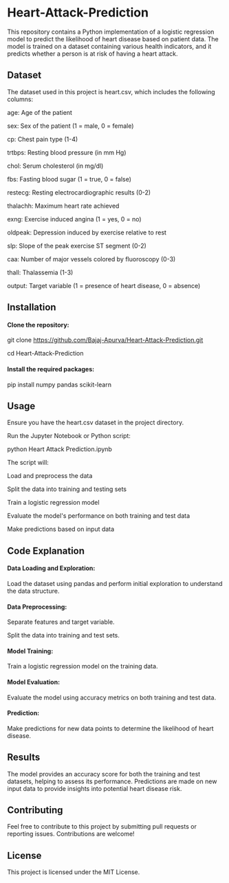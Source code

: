 # Heart-Attack-Prediction
This repository contains a Python implementation of a logistic regression model to predict the likelihood of heart disease based on patient data. The model is trained on a dataset containing various health indicators, and it predicts whether a person is at risk of having a heart attack.

## Dataset
The dataset used in this project is heart.csv, which includes the following columns:

age: Age of the patient

sex: Sex of the patient (1 = male, 0 = female)

cp: Chest pain type (1-4)

trtbps: Resting blood pressure (in mm Hg)

chol: Serum cholesterol (in mg/dl)

fbs: Fasting blood sugar (1 = true, 0 = false)

restecg: Resting electrocardiographic results (0-2)

thalachh: Maximum heart rate achieved

exng: Exercise induced angina (1 = yes, 0 = no)

oldpeak: Depression induced by exercise relative to rest

slp: Slope of the peak exercise ST segment (0-2)

caa: Number of major vessels colored by fluoroscopy (0-3)

thall: Thalassemia (1-3)

output: Target variable (1 = presence of heart disease, 0 = absence)

## Installation
#### Clone the repository:
git clone https://github.com/Bajaj-Apurva/Heart-Attack-Prediction.git

cd Heart-Attack-Prediction

#### Install the required packages:
pip install numpy pandas scikit-learn

## Usage
Ensure you have the heart.csv dataset in the project directory.

Run the Jupyter Notebook or Python script:

python Heart Attack Prediction.ipynb

The script will:

Load and preprocess the data

Split the data into training and testing sets

Train a logistic regression model

Evaluate the model's performance on both training and test data

Make predictions based on input data

## Code Explanation
#### Data Loading and Exploration:
Load the dataset using pandas and perform initial exploration to understand the data structure.
#### Data Preprocessing:
Separate features and target variable.

Split the data into training and test sets.
#### Model Training:
Train a logistic regression model on the training data.
#### Model Evaluation:
Evaluate the model using accuracy metrics on both training and test data.
#### Prediction:
Make predictions for new data points to determine the likelihood of heart disease.

## Results
The model provides an accuracy score for both the training and test datasets, helping to assess its performance.
Predictions are made on new input data to provide insights into potential heart disease risk.

## Contributing
Feel free to contribute to this project by submitting pull requests or reporting issues. Contributions are welcome!

## License
This project is licensed under the MIT License.
